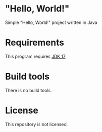 # "Hello, World!"
Simple "Hello, World!" project written in Java
# Requirements
This program requires <a href="https://www.oracle.com/java/technologies/downloads/#java17">JDK 17</a>
# Build tools
There is no build tools.
# License
This repository is not licensed.

